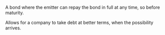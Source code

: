 A bond where the emitter can repay the bond in full at any time, so before maturity. 

Allows for a company to take debt at better terms, when the possibility arrives.